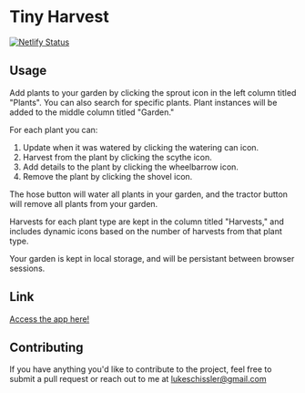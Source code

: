 # Tiny Harvest

[![Netlify Status](https://api.netlify.com/api/v1/badges/375c70a5-0072-4a09-99fa-506256c07c95/deploy-status)](https://app.netlify.com/sites/ecstatic-feynman-facb9c/deploys)

## Usage

Add plants to your garden by clicking the sprout icon in the left column titled "Plants". You can also search for specific plants. Plant instances will be 
added to the middle column titled "Garden." 

For each plant you can:
  1. Update when it was watered by clicking the watering can icon.
  2. Harvest from the plant by clicking the scythe icon.
  3. Add details to the plant by clicking the wheelbarrow icon.
  4. Remove the plant by clicking the shovel icon.
  
The hose button will water all plants in your garden, and the tractor button will remove all plants from your garden. 

Harvests for each plant type are kept in the column titled "Harvests," and includes dynamic icons based on the number of harvests from that plant type.

Your garden is kept in local storage, and will be persistant between browser sessions.

## Link

[Access the app here!](https://www.tiny-harvest.com/)

## Contributing

If you have anything you'd like to contribute to the project, feel free to submit a pull request or reach out to me at lukeschissler@gmail.com
